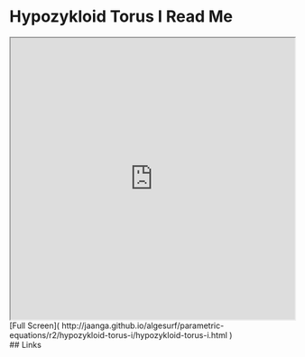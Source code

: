 Hypozykloid Torus I Read Me
===

<iframe src='http://jaanga.github.io/algesurf/parametric-equations/r2/hypozykloid-torus-i/hypozykloid-torus-i.html' width=100% height=500px >
There is an `iframe` here. It is not visible when viewed on github.com/algesurf. To view, please see 'Project Links' below.
</iframe>
[Full Screen]( http://jaanga.github.io/algesurf/parametric-equations/r2/hypozykloid-torus-i/hypozykloid-torus-i.html )
<br>
## Links 
<http://www.3d-meier.de/tut3/Seite148.html>  
